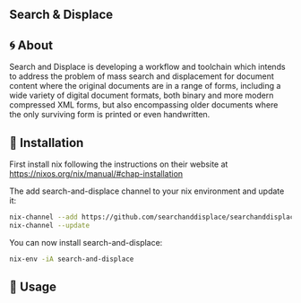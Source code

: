 ## Search & Displace

## :cyclone: About

Search and Displace is developing a workflow and toolchain which intends to address 
the problem of mass search and displacement for document content where the original 
documents are in a range of forms, including a wide variety of digital document formats,
both binary and more modern compressed XML forms, but also encompassing older documents
where the only surviving form is printed or even handwritten.

## :rocket: Installation

First install nix following the instructions on their website at https://nixos.org/nix/manual/#chap-installation

The add search-and-displace channel to your nix environment and update it:
```bash
nix-channel --add https://github.com/searchanddisplace/searchanddisplace/raw/master/pkgs/nixexprs.tar.xz
nix-channel --update
```

You can now install search-and-displace:
```bash
nix-env -iA search-and-displace
```
## :roller_coaster: Usage

